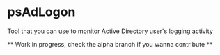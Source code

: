 # psAdLogon
Tool that you can use to monitor Active Directory user's logging activity

** Work in progress, check the alpha branch if you wanna contribute **
